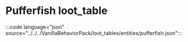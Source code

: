 # Pufferfish loot_table

:::code language="json" source="../../../VanillaBehaviorPack/loot_tables/entities/pufferfish.json":::